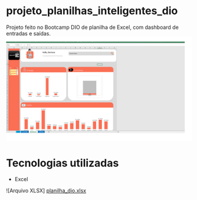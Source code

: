 # projeto_planilhas_inteligentes_dio
Projeto feito no Bootcamp DIO de planilha de Excel, com dashboard de entradas e saídas.
![Imagem do Projeto](https://github.com/Ibertson86/projeto_planilhas_inteligentes_dio/blob/main/image.png)

# Tecnologias utilizadas
- Excel




![Arquivo XLSX] [planilha_dio.xlsx](https://github.com/user-attachments/files/18327409/planilha_dio.xlsx)

